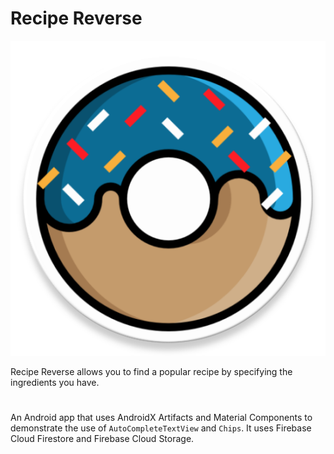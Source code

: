 # Recipe Reverse

![Logo](app/src/main/ic_launcher-web.png)

Recipe Reverse allows you to find a popular recipe by specifying the ingredients you have.

#

An Android app that uses AndroidX Artifacts and Material Components to demonstrate the use of ```AutoCompleteTextView``` and ```Chips```. It uses Firebase Cloud Firestore and Firebase Cloud Storage.